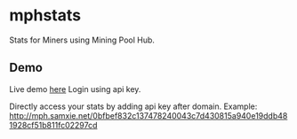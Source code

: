 # mphstats
Stats for Miners using Mining Pool Hub.

## Demo
Live demo [here](http://mph.samxie.net/)
Login using api key.

Directly access your stats by adding api key after domain.
Example:
http://mph.samxie.net/0bfbef832c137478240043c7d430815a940e19ddb481928cf51b811fc02297cd
